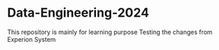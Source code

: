 # Data-Engineering-2024
This repository is mainly for learning purpose
Testing the changes from Experion System
